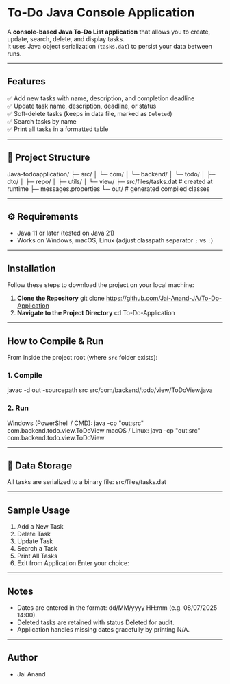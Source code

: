 # To-Do Java Console Application

A **console-based Java To-Do List application** that allows you to create, update, search, delete, and display tasks.  
It uses Java object serialization (`tasks.dat`) to persist your data between runs.

---

## Features

✅ Add new tasks with name, description, and completion deadline  
✅ Update task name, description, deadline, or status  
✅ Soft-delete tasks (keeps in data file, marked as `Deleted`)  
✅ Search tasks by name  
✅ Print all tasks in a formatted table

---

## 📂 Project Structure
Java-todoapplication/
├─ src/
│ └─ com/
│ └─ backend/
│ └─ todo/
│ ├─ dto/
│ ├─ repo/
│ ├─ utils/
│ └─ view/
├─ src/files/tasks.dat # created at runtime
├─ messages.properties
└─ out/ # generated compiled classes

---

## ⚙️ Requirements

- Java 11 or later (tested on Java 21)
- Works on Windows, macOS, Linux (adjust classpath separator `;` vs `:`)

---
## Installation
Follow these steps to download the project on your local machine:

1. **Clone the Repository**
   git clone https://github.com/Jai-Anand-JA/To-Do-Application
2. **Navigate to the Project Directory**
    cd To-Do-Application

---

## How to Compile & Run

From inside the project root (where `src` folder exists):

### 1️. Compile
javac -d out -sourcepath src src/com/backend/todo/view/ToDoView.java

### 2️. Run
Windows (PowerShell / CMD):
java -cp "out;src" com.backend.todo.view.ToDoView
macOS / Linux:
java -cp "out:src" com.backend.todo.view.ToDoView

---

## 💾 Data Storage
All tasks are serialized to a binary file:
src/files/tasks.dat

---

## Sample Usage
1. Add a New Task
2. Delete Task
3. Update Task
4. Search a Task
5. Print All Tasks
6. Exit from Application 
Enter your choice:

---

## Notes
- Dates are entered in the format: dd/MM/yyyy HH:mm (e.g. 08/07/2025 14:00).
- Deleted tasks are retained with status Deleted for audit.
- Application handles missing dates gracefully by printing N/A.

---

## Author
- Jai Anand
